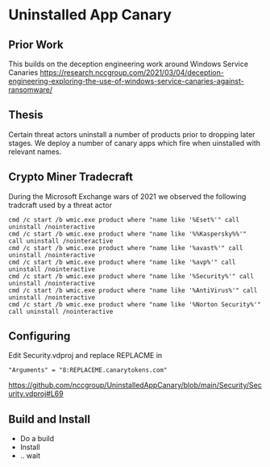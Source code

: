Uninstalled App Canary
======================

Prior Work
-------------

This builds on the deception engineering work around Windows Service Canaries
https://research.nccgroup.com/2021/03/04/deception-engineering-exploring-the-use-of-windows-service-canaries-against-ransomware/

Thesis
-------------
Certain threat actors uninstall a number of products prior to dropping later stages. We deploy a number of canary apps which fire when uinstalled with relevant names.

Crypto Miner Tradecraft
-------------
During the Microsoft Exchange wars of 2021 we observed the following tradcraft used by a threat actor

```
cmd /c start /b wmic.exe product where "name like '%Eset%'" call uninstall /nointeractive
cmd /c start /b wmic.exe product where "name like '%%Kaspersky%%'" call uninstall /nointeractive
cmd /c start /b wmic.exe product where "name like '%avast%'" call uninstall /nointeractive
cmd /c start /b wmic.exe product where "name like '%avp%'" call uninstall /nointeractive
cmd /c start /b wmic.exe product where "name like '%Security%'" call uninstall /nointeractive
cmd /c start /b wmic.exe product where "name like '%AntiVirus%'" call uninstall /nointeractive
cmd /c start /b wmic.exe product where "name like '%Norton Security%'" call uninstall /nointeractive
```

Configuring
-------------
Edit Security.vdproj and replace REPLACME in 

```
"Arguments" = "8:REPLACEME.canarytokens.com"
```

https://github.com/nccgroup/UninstalledAppCanary/blob/main/Security/Security.vdproj#L69

Build and Install
-------------
* Do a build
* Install
* .. wait

